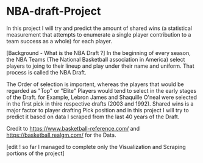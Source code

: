 # NBA-draft-Project

In this project I will try and predict the amount of shared wins (a statistical measurement that attempts to enumerate a single player contribution to a team success as a whole) for each player.

[Background - What is the NBA Draft ?]
In the beginning of every season, the NBA Teams (The National Basketball association in America) select players to joing to their lineup and play under their name and uniform. That process is called the NBA Draft.

The Order of selection is importent, whereas the players that would be regarded as "Top" or "Elite" Players would tend to select in the early stages of the Draft. for Example, Lebron James and Shaquille O'neal were selected in the first pick in thire respective drafts (2003 and 1992).
Shared wins is a major factor to player drafting Pick position and in this project I will try to predict it based on data I scraped from the last 40 years of the Draft.

Credit to https://www.basketball-reference.com/ and https://basketball.realgm.com/ for the Data.


[edit ! so far I managed to complete only the Visualization and Scraping portions of the project]
